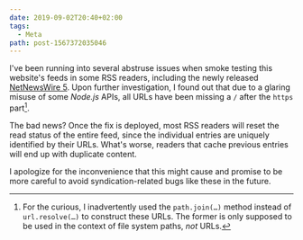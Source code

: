 ```yaml
---
date: 2019-09-02T20:40+02:00
tags:
  - Meta
path: post-1567372035046
---
```


I've been running into several abstruse issues when smoke testing this website's feeds in some RSS readers,
including the newly released [NetNewsWire 5](https://ranchero.com/netnewswire/).
Upon further investigation,
I found out that due to a glaring misuse of some *Node.js* APIs, all URLs have been missing a `/` after the `https` part[^1].

The bad news? Once the fix is deployed,
most RSS readers will reset the read status of the entire feed, since the individual entries are uniquely identified by their URLs. What's worse, readers that cache previous entries will end up with duplicate content.

I apologize for the inconvenience that this might cause and promise to be more careful to avoid syndication-related bugs like these in the future.

[^1]: For the curious, I inadvertently used the `path.join(…)` method instead of `url.resolve(…)` to construct these URLs. The former is only supposed to be used in the context of file system paths, *not* URLs.
